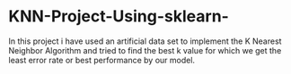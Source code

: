 # KNN-Project-Using-sklearn-
In this project i have used an artificial data set to implement the K Nearest Neighbor Algorithm and tried to find the best k value for which we get the least error rate or best performance by our model.
